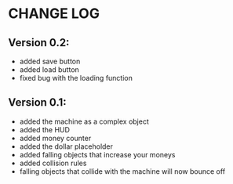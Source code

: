# CHANGE LOG


## Version 0.2:
- added save button
- added load button
- fixed bug with the loading function

## Version 0.1:
- added the machine as a complex object
- added the HUD
- added money counter
- added the dollar placeholder
- added falling objects that increase your moneys
- added collision rules
- falling objects that collide with the machine will now bounce off